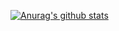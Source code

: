 [![Anurag's github stats](https://github-readme-stats.vercel.app/api?username=yyleon&theme=merko)](https://github.com/yyleon/github-readme-stats)
